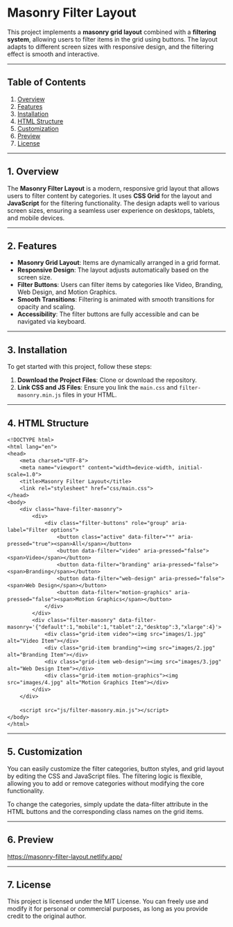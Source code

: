 # Masonry Filter Layout

This project implements a **masonry grid layout** combined with a **filtering system**, allowing users to filter items in the grid using buttons. The layout adapts to different screen sizes with responsive design, and the filtering effect is smooth and interactive.

---

## Table of Contents

1. [Overview](#overview)
2. [Features](#features)
3. [Installation](#installation)
4. [HTML Structure](#html-structure)
5. [Customization](#Customization)
6. [Preview](#Preview)
7. [License](#license)

---

## 1. Overview

The **Masonry Filter Layout** is a modern, responsive grid layout that allows users to filter content by categories. It uses **CSS Grid** for the layout and **JavaScript** for the filtering functionality. The design adapts well to various screen sizes, ensuring a seamless user experience on desktops, tablets, and mobile devices.

---

## 2. Features

- **Masonry Grid Layout**: Items are dynamically arranged in a grid format.
- **Responsive Design**: The layout adjusts automatically based on the screen size.
- **Filter Buttons**: Users can filter items by categories like Video, Branding, Web Design, and Motion Graphics.
- **Smooth Transitions**: Filtering is animated with smooth transitions for opacity and scaling.
- **Accessibility**: The filter buttons are fully accessible and can be navigated via keyboard.

---

## 3. Installation

To get started with this project, follow these steps:

1. **Download the Project Files**: Clone or download the repository.
2. **Link CSS and JS Files**: Ensure you link the `main.css` and `filter-masonry.min.js` files in your HTML.

---

## 4. HTML Structure

    <!DOCTYPE html>
    <html lang="en">
    <head>
        <meta charset="UTF-8">
        <meta name="viewport" content="width=device-width, initial-scale=1.0">
        <title>Masonry Filter Layout</title>
        <link rel="stylesheet" href="css/main.css">
    </head>
    <body>
        <div class="have-filter-masonry">
            <div>
                <div class="filter-buttons" role="group" aria-label="Filter options">
                    <button class="active" data-filter="*" aria-pressed="true"><span>All</span></button>
                    <button data-filter="video" aria-pressed="false"><span>Video</span></button>
                    <button data-filter="branding" aria-pressed="false"><span>Branding</span></button>
                    <button data-filter="web-design" aria-pressed="false"><span>Web Design</span></button>
                    <button data-filter="motion-graphics" aria-pressed="false"><span>Motion Graphics</span></button>
                </div>
            </div>
            <div class="filter-masonry" data-filter-masonry='{"default":1,"mobile":1,"tablet":2,"desktop":3,"xlarge":4}'>
                <div class="grid-item video"><img src="images/1.jpg" alt="Video Item"></div>
                <div class="grid-item branding"><img src="images/2.jpg" alt="Branding Item"></div>
                <div class="grid-item web-design"><img src="images/3.jpg" alt="Web Design Item"></div>
                <div class="grid-item motion-graphics"><img src="images/4.jpg" alt="Motion Graphics Item"></div>
            </div>
        </div>

        <script src="js/filter-masonry.min.js"></script>
    </body>
    </html>

---

## 5. Customization

You can easily customize the filter categories, button styles, and grid layout by editing the CSS and JavaScript files. The filtering logic is flexible, allowing you to add or remove categories without modifying the core functionality.

To change the categories, simply update the data-filter attribute in the HTML buttons and the corresponding class names on the grid items.

---

## 6. Preview

https://masonry-filter-layout.netlify.app/

---

## 7. License

This project is licensed under the MIT License. You can freely use and modify it for personal or commercial purposes, as long as you provide credit to the original author.

